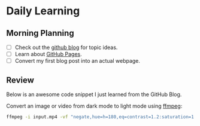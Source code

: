 # Daily Learning

## Morning Planning

- [ ] Check out the [github blog](https://github.blog/) for topic ideas.
- [ ] Learn about [GitHub Pages](https://skills.github.com/#first-day-on-github).
- [ ] Convert my first blog post into an actual webpage.

## Review

Below is an awesome code snippet I just learned from the GitHub Blog.

Convert an image or video from dark mode to light mode using [ffmpeg](https://www.ffmpeg.org):

```bash
ffmpeg -i input.mp4 -vf "negate,hue=h=180,eq=contrast=1.2:saturation=1.1" output.mp4
